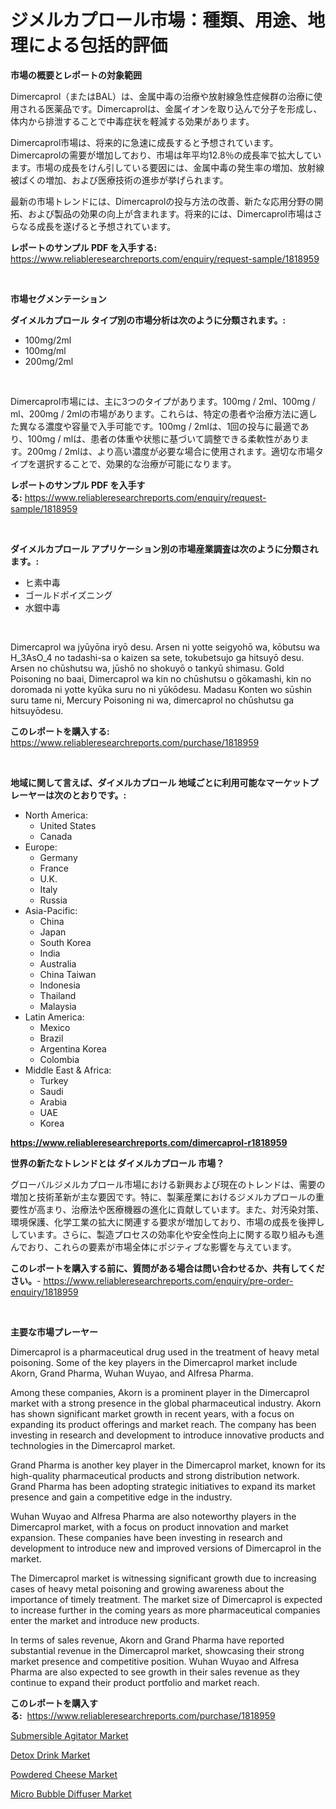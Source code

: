 <p><h1>ジメルカプロール市場：種類、用途、地理による包括的評価</h1></p><p><strong>市場の概要とレポートの対象範囲</strong></p>
<p><p>Dimercaprol（またはBAL）は、金属中毒の治療や放射線急性症候群の治療に使用される医薬品です。Dimercaprolは、金属イオンを取り込んで分子を形成し、体内から排泄することで中毒症状を軽減する効果があります。</p><p>Dimercaprol市場は、将来的に急速に成長すると予想されています。Dimercaprolの需要が増加しており、市場は年平均12.8％の成長率で拡大しています。市場の成長をけん引している要因には、金属中毒の発生率の増加、放射線被ばくの増加、および医療技術の進歩が挙げられます。</p><p>最新の市場トレンドには、Dimercaprolの投与方法の改善、新たな応用分野の開拓、および製品の効果の向上が含まれます。将来的には、Dimercaprol市場はさらなる成長を遂げると予想されています。</p></p>
<p><strong>レポートのサンプル PDF を入手する:</strong> <a href="https://www.reliableresearchreports.com/enquiry/request-sample/1818959">https://www.reliableresearchreports.com/enquiry/request-sample/1818959</a></p>
<p>&nbsp;</p>
<p><strong>市場セグメンテーション</strong></p>
<p><strong>ダイメルカプロール タイプ別の市場分析は次のように分類されます。:</strong></p>
<p><ul><li>100mg/2ml</li><li>100mg/ml</li><li>200mg/2ml</li></ul></p>
<p>&nbsp;</p>
<p><p>Dimercaprol市場には、主に3つのタイプがあります。100mg / 2ml、100mg / ml、200mg / 2mlの市場があります。これらは、特定の患者や治療方法に適した異なる濃度や容量で入手可能です。100mg / 2mlは、1回の投与に最適であり、100mg / mlは、患者の体重や状態に基づいて調整できる柔軟性があります。200mg / 2mlは、より高い濃度が必要な場合に使用されます。適切な市場タイプを選択することで、効果的な治療が可能になります。</p></p>
<p><strong>レポートのサンプル PDF を入手する:</strong>&nbsp;<a href="https://www.reliableresearchreports.com/enquiry/request-sample/1818959">https://www.reliableresearchreports.com/enquiry/request-sample/1818959</a></p>
<p>&nbsp;</p>
<p><strong> ダイメルカプロール アプリケーション別の市場産業調査は次のように分類されます。:</strong></p>
<p><ul><li>ヒ素中毒</li><li>ゴールドポイズニング</li><li>水銀中毒</li></ul></p>
<p>&nbsp;</p>
<p><p>Dimercaprol wa jyūyōna iryō desu. Arsen ni yotte seigyohō wa, kōbutsu wa H_3AsO_4 no tadashi-sa o kaizen sa sete, tokubetsujo ga hitsuyō desu. Arsen no chūshutsu wa, jūshō no shokuyō o tankyū shimasu. Gold Poisoning no baai, Dimercaprol wa kin no chūshutsu o gōkamashi, kin no doromada ni yotte kyūka suru no ni yūkōdesu. Madasu Konten wo sūshin suru tame ni, Mercury Poisoning ni wa, dimercaprol no chūshutsu ga hitsuyōdesu.</p></p>
<p><strong>このレポートを購入する:</strong>&nbsp; <a href="https://www.reliableresearchreports.com/purchase/1818959">https://www.reliableresearchreports.com/purchase/1818959</a></p>
<p>&nbsp;</p>
<p><strong>地域に関して言えば、ダイメルカプロール 地域ごとに利用可能なマーケットプレーヤーは次のとおりです。:</strong></p>
<p><ul>
    <li>
        North America:
        <ul>
            <li>United States</li>
            <li>Canada</li>
        </ul>
    </li>
    <li>
        Europe:
        <ul>
            <li>Germany</li>
            <li>France</li>
            <li>U.K.</li>
            <li>Italy</li>
            <li>Russia</li>
        </ul>
    </li>
    <li>
        Asia-Pacific:
        <ul>
            <li>China</li>
            <li>Japan</li>
            <li>South Korea</li>
            <li>India</li>
            <li>Australia</li>
            <li>China Taiwan</li>
            <li>Indonesia</li>
            <li>Thailand</li>
            <li>Malaysia</li>
        </ul>
    </li>
    <li>
        Latin America:
        <ul>
            <li>Mexico</li>
            <li>Brazil</li>
            <li>Argentina Korea</li>
            <li>Colombia</li>
        </ul>
    </li>
    <li>
        Middle East & Africa:
        <ul>
            <li>Turkey</li>
            <li>Saudi</li>
            <li>Arabia</li>
            <li>UAE</li>
            <li>Korea</li>
        </ul>
    </li>
    </ul></p>
<p><strong><a href="https://www.reliableresearchreports.com/dimercaprol-r1818959">https://www.reliableresearchreports.com/dimercaprol-r1818959</a></strong>&nbsp;</p>
<p><strong>世界の新たなトレンドとは ダイメルカプロール 市場？</strong></p>
<p><p>グローバルジメルカプロール市場における新興および現在のトレンドは、需要の増加と技術革新が主な要因です。特に、製薬産業におけるジメルカプロールの重要性が高まり、治療法や医療機器の進化に貢献しています。また、対汚染対策、環境保護、化学工業の拡大に関連する要求が増加しており、市場の成長を後押ししています。さらに、製造プロセスの効率化や安全性向上に関する取り組みも進んでおり、これらの要素が市場全体にポジティブな影響を与えています。</p></p>
<p><strong>このレポートを購入する前に、質問がある場合は問い合わせるか、共有してください。</strong>- <a href="https://www.reliableresearchreports.com/enquiry/pre-order-enquiry/1818959">https://www.reliableresearchreports.com/enquiry/pre-order-enquiry/1818959</a></p>
<p>&nbsp;</p>
<p><strong>主要な市場プレーヤー</strong></p>
<p><p>Dimercaprol is a pharmaceutical drug used in the treatment of heavy metal poisoning. Some of the key players in the Dimercaprol market include Akorn, Grand Pharma, Wuhan Wuyao, and Alfresa Pharma. </p><p>Among these companies, Akorn is a prominent player in the Dimercaprol market with a strong presence in the global pharmaceutical industry. Akorn has shown significant market growth in recent years, with a focus on expanding its product offerings and market reach. The company has been investing in research and development to introduce innovative products and technologies in the Dimercaprol market.</p><p>Grand Pharma is another key player in the Dimercaprol market, known for its high-quality pharmaceutical products and strong distribution network. Grand Pharma has been adopting strategic initiatives to expand its market presence and gain a competitive edge in the industry.</p><p>Wuhan Wuyao and Alfresa Pharma are also noteworthy players in the Dimercaprol market, with a focus on product innovation and market expansion. These companies have been investing in research and development to introduce new and improved versions of Dimercaprol in the market.</p><p>The Dimercaprol market is witnessing significant growth due to increasing cases of heavy metal poisoning and growing awareness about the importance of timely treatment. The market size of Dimercaprol is expected to increase further in the coming years as more pharmaceutical companies enter the market and introduce new products.</p><p>In terms of sales revenue, Akorn and Grand Pharma have reported substantial revenue in the Dimercaprol market, showcasing their strong market presence and competitive position. Wuhan Wuyao and Alfresa Pharma are also expected to see growth in their sales revenue as they continue to expand their product portfolio and market reach.</p></p>
<p><strong>このレポートを購入する:</strong>&nbsp;&nbsp;<a href="https://www.reliableresearchreports.com/purchase/1818959">https://www.reliableresearchreports.com/purchase/1818959</a></p>
<p><p><a href="https://github.com/Angelnienowdseej3e45z3p8c/Market-Research-Report-List-2/blob/main/submersible-agitator-market.md">Submersible Agitator Market</a></p><p><a href="https://extreme-scabiosa-c81.notion.site/Detox-Drink-Market-Report-Reveals-the-Latest-Trends-And-Growth-Opportunities-of-this-Market-1fcdf53da86f4e689dfe0adc585655cd">Detox Drink Market</a></p><p><a href="https://carnation-joke-41f.notion.site/Powdered-Cheese-Market-Report-Reveals-the-Latest-Trends-And-Growth-Opportunities-of-this-Market-615ddd3a6f1d4887aca72507d3bf911f">Powdered Cheese Market</a></p><p><a href="https://view.publitas.com/reportprime-1/micro-bubble-diffuser-market-trends-forecast-and-competitive-analysis-to-2031/">Micro Bubble Diffuser Market</a></p></p>